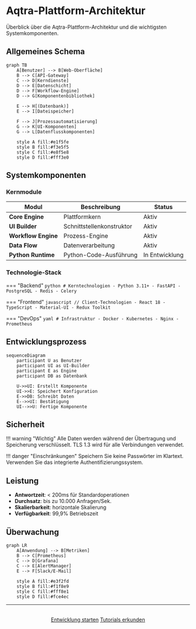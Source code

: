 # Aqtra-Plattform-Architektur

<p class="lead">Überblick über die Aqtra-Plattform-Architektur und die wichtigsten Systemkomponenten.</p>

## Allgemeines Schema

```mermaid
graph TB
    A[Benutzer] --> B[Web-Oberfläche]
    B --> C[API-Gateway]
    C --> D[Kerndienste]
    D --> E[Datenschicht]
    D --> F[Workflow-Engine]
    D --> G[Komponentenbibliothek]

    E --> H[(Datenbank)]
    E --> I[Dateispeicher]

    F --> J[Prozessautomatisierung]
    G --> K[UI-Komponenten]
    G --> L[Datenflusskomponenten]

    style A fill:#e1f5fe
    style B fill:#f3e5f5
    style C fill:#e8f5e8
    style D fill:#fff3e0
```

## Systemkomponenten

### Kernmodule

| Modul               | Beschreibung              | Status                                    |
| ------------------- | ------------------------- | ----------------------------------------- |
| **Core Engine**     | Plattformkern             | <span class="badge">Aktiv</span>          |
| **UI Builder**      | Schnittstellenkonstruktor | <span class="badge">Aktiv</span>          |
| **Workflow Engine** | Prozess-Engine            | <span class="badge">Aktiv</span>          |
| **Data Flow**       | Datenverarbeitung         | <span class="badge">Aktiv</span>          |
| **Python Runtime**  | Python-Code-Ausführung    | <span class="badge">In Entwicklung</span> |

### Technologie-Stack

=== "Backend"
`python
    # Kerntechnologien
    - Python 3.11+
    - FastAPI
    - PostgreSQL
    - Redis
    - Celery
    `

=== "Frontend"
`javascript
    // Client-Technologien
    - React 18
    - TypeScript
    - Material-UI
    - Redux Toolkit
    `

=== "DevOps"
`yaml
    # Infrastruktur
    - Docker
    - Kubernetes
    - Nginx
    - Prometheus
    `

## Entwicklungsprozess

```mermaid
sequenceDiagram
    participant U as Benutzer
    participant UI as UI-Builder
    participant E as Engine
    participant DB as Datenbank

    U->>UI: Erstellt Komponente
    UI->>E: Speichert Konfiguration
    E->>DB: Schreibt Daten
    E-->>UI: Bestätigung
    UI-->>U: Fertige Komponente
```

## Sicherheit

!!! warning "Wichtig"
Alle Daten werden während der Übertragung und Speicherung verschlüsselt. TLS 1.3 wird für alle Verbindungen verwendet.

!!! danger "Einschränkungen"
Speichern Sie keine Passwörter im Klartext. Verwenden Sie das integrierte Authentifizierungssystem.

## Leistung

- **Antwortzeit**: < 200ms für Standardoperationen
- **Durchsatz**: bis zu 10.000 Anfragen/Sek.
- **Skalierbarkeit**: horizontale Skalierung
- **Verfügbarkeit**: 99,9% Betriebszeit

## Überwachung

```mermaid
graph LR
    A[Anwendung] --> B[Metriken]
    B --> C[Prometheus]
    C --> D[Grafana]
    C --> E[AlertManager]
    E --> F[Slack/E-Mail]

    style A fill:#e3f2fd
    style B fill:#f1f8e9
    style C fill:#fff8e1
    style D fill:#fce4ec
```

---

<div style="text-align: center; margin-top: 2rem;">
  <a class="btn" href="/app-development/">Entwicklung starten</a>
  <a class="btn" href="/tutorials/">Tutorials erkunden</a>
</div>
